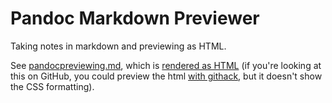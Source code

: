 # Pandoc Markdown Previewer
Taking notes in markdown and previewing as HTML.

See [pandocpreviewing.md](pandocpreviewing.md), which is [rendered as HTML](pandocpreviewing.md.html) (if you're looking at this on GitHub, you could preview the html [with githack](https://raw.githack.com/postylem/dotfiles/main/.config/nvim/PandocMarkdownPreviewer/pandocpreviewing.md.html), but it doesn't show the CSS formatting).
